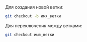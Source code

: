 Для создания новой ветки:

```bash
git checkout -b имя_ветки
```

Для переключения между ветками:

```bash
git checkout имя_ветки
```

